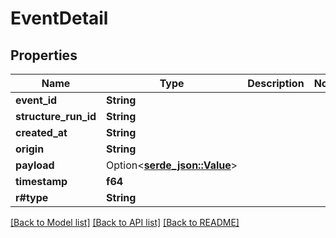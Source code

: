 # EventDetail

## Properties

Name | Type | Description | Notes
------------ | ------------- | ------------- | -------------
**event_id** | **String** |  | 
**structure_run_id** | **String** |  | 
**created_at** | **String** |  | 
**origin** | **String** |  | 
**payload** | Option<[**serde_json::Value**](.md)> |  | 
**timestamp** | **f64** |  | 
**r#type** | **String** |  | 

[[Back to Model list]](../README.md#documentation-for-models) [[Back to API list]](../README.md#documentation-for-api-endpoints) [[Back to README]](../README.md)


